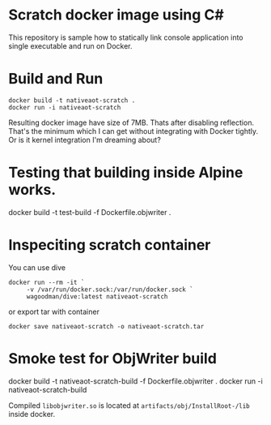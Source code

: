 Scratch docker image using C#
=============================

This repository is sample how to statically link console application into single executable and run on Docker.

# Build and Run

```shell
docker build -t nativeaot-scratch .
docker run -i nativeaot-scratch
```

Resulting docker image have size of 7MB. Thats after disabling reflection. That's the minimum which I can get without integrating with Docker tightly. Or is it kernel integration I'm dreaming about?

# Testing that building inside Alpine works.
docker build -t test-build -f Dockerfile.objwriter .

# Inspeciting scratch container

You can use dive
```shell
docker run --rm -it `
     -v /var/run/docker.sock:/var/run/docker.sock `
     wagoodman/dive:latest nativeaot-scratch
```

or export tar with container

```
docker save nativeaot-scratch -o nativeaot-scratch.tar
```

# Smoke test for ObjWriter build

docker build -t nativeaot-scratch-build -f Dockerfile.objwriter .
docker run -i nativeaot-scratch-build

Compiled `libobjwriter.so` is located at `artifacts/obj/InstallRoot-/lib` inside docker.